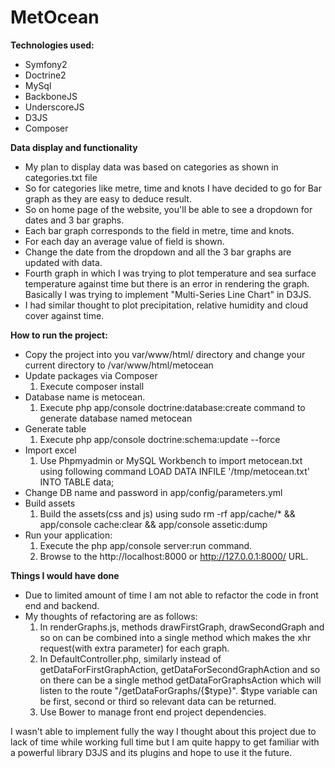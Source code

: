 MetOcean
========

**Technologies used:**
* Symfony2
* Doctrine2
* MySql
* BackboneJS
* UnderscoreJS
* D3JS
* Composer

**Data display and functionality**
* My plan to display data was based on categories as shown in categories.txt file
* So for categories like metre, time and knots I have decided to go for Bar graph as they are easy to deduce result.
* So on home page of the website, you'll be able to see a dropdown for dates and 3 bar graphs.
* Each bar graph corresponds to the field in metre, time and knots.
* For each day an average value of field is shown.
* Change the date from the dropdown and all the 3 bar graphs are updated with data.
* Fourth graph in which I was trying to plot temperature and sea surface temperature against time but there is an error in rendering the graph. Basically I was trying to implement "Multi-Series Line Chart" in D3JS.
* I had similar thought to plot precipitation, relative humidity and cloud cover against time.


**How to run the project:**
* Copy the project into you var/www/html/ directory and change your current directory to /var/www/html/metocean
* Update packages via Composer
    1. Execute composer install
* Database name is metocean.
    1. Execute php app/console doctrine:database:create command to generate database named metocean
* Generate table
    1. Execute php app/console doctrine:schema:update --force
* Import excel
    1. Use Phpmyadmin or MySQL Workbench to import metocean.txt using following command
       LOAD DATA INFILE '/tmp/metocean.txt' INTO TABLE data;
* Change DB name and password in app/config/parameters.yml
* Build assets
    1. Build the assets(css and js) using
       sudo rm -rf app/cache/* && app/console cache:clear && app/console assetic:dump
* Run your application:
    1. Execute the php app/console server:run command.
    2. Browse to the http://localhost:8000 or http://127.0.0.1:8000/ URL.

**Things I would have done**
* Due to limited amount of time I am not able to refactor the code in front end and backend.
* My thoughts of refactoring are as follows:
    1. In renderGraphs.js, methods drawFirstGraph, drawSecondGraph and so on can be combined into a single method which makes the xhr request(with extra parameter) for each graph.
    2. In DefaultController.php, similarly instead of getDataForFirstGraphAction, getDataForSecondGraphAction and so on there can be a single method getDataForGraphsAction which will listen to the route "/getDataForGraphs/{$type}". $type variable can be first, second or third so relevant data can be returned.
    3. Use Bower to manage front end project dependencies.


I wasn't able to implement fully the way I thought about this project due to lack of time while working full time but I am quite happy to get familiar with a powerful library D3JS and its plugins and hope to use it the future.